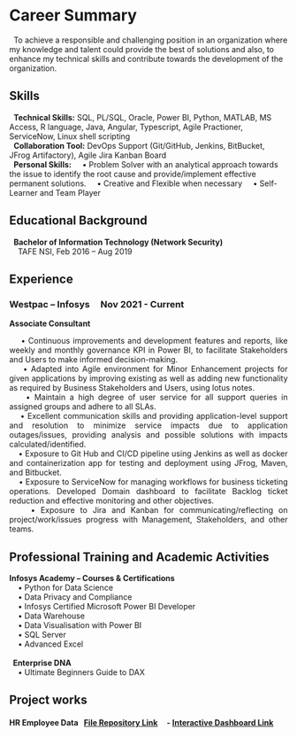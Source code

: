 # Career Summary
&nbsp; To achieve a responsible and challenging position in an organization where my knowledge and talent could provide the best of solutions and also, to enhance my technical skills and contribute towards the development of the organization.

## Skills
<p align="justify">
    
&nbsp;  **Technical Skills:** SQL, PL/SQL, Oracle, Power BI, Python, MATLAB, MS Access, R language, Java, Angular, Typescript, Agile Practioner, ServiceNow, Linux shell scripting <br>
&nbsp;  **Collaboration Tool:** DevOps Support (Git/GitHub, Jenkins, BitBucket, JFrog Artifactory), Agile Jira Kanban Board<br>
&nbsp; **Personal Skills:** 
&nbsp; &nbsp; • Problem Solver with an analytical approach towards the issue to identify the root cause and provide/implement effective permanent solutions.
&nbsp; &nbsp; • Creative and Flexible when necessary
&nbsp; &nbsp; • Self-Learner and Team Player
</p>

## Educational Background

&nbsp; <b>Bachelor of Information Technology (Network Security) </b><br>
&nbsp; &nbsp; TAFE NSI, Feb 2016 – Aug 2019

## Experience
### Westpac – Infosys  &nbsp;  &nbsp;           Nov 2021 - Current
<b> Associate Consultant</b>
<br>
<p align="justify">
   &nbsp;  &nbsp; • Continuous improvements and development features and reports, like weekly and monthly governance KPI in Power BI, to facilitate Stakeholders and Users to make informed decision-making.<br>
   &nbsp;  &nbsp; • Adapted into Agile environment for Minor Enhancement projects for given applications by improving existing as well as adding new functionality as required by Business Stakeholders and Users, using lotus notes.<br>
   &nbsp;  &nbsp; • Maintain a high degree of user service for all support queries in assigned groups and adhere to all SLAs.<br>
   &nbsp;  &nbsp; • Excellent communication skills and providing application-level support and resolution to minimize service impacts due to application outages/issues, providing analysis and possible solutions with impacts calculated/identified.<br>
  &nbsp;   &nbsp; • Exposure to Git Hub and CI/CD pipeline using Jenkins as well as docker and containerization app for testing and deployment using JFrog, Maven, and Bitbucket.<br>
  &nbsp;   &nbsp; • Exposure to ServiceNow for managing workflows for business ticketing operations. Developed Domain dashboard to facilitate Backlog ticket reduction and effective monitoring and other objectives.<br>
   &nbsp;  &nbsp; • Exposure to Jira and Kanban for communicating/reflecting on project/work/issues progress with Management, Stakeholders, and other teams.<br>
</p>

## Professional Training and Academic Activities
<p align="justify">
<b> Infosys Academy – Courses & Certifications </b>
<br> &nbsp; &nbsp; • Python for Data Science<br>
    &nbsp;  &nbsp; • Data Privacy and Compliance<br>
    &nbsp; &nbsp; • Infosys Certified Microsoft Power BI Developer<br>
    &nbsp;  &nbsp; • Data Warehouse<br>
    &nbsp;  &nbsp; • Data Visualisation with Power BI<br>
    &nbsp; &nbsp; • SQL Server<br>
    &nbsp;  &nbsp; • Advanced Excel<br>
<br><b> &nbsp; Enterprise DNA</b><br>
    &nbsp; &nbsp;  • Ultimate Beginners Guide to DAX
</p>

## Project works 
#### HR Employee Data  &nbsp;  [File Repository Link](https://github.com/raghavshrestha/powerbi-projects/tree/main/HR%20Employee%20Analysis) &nbsp;  &nbsp;     -  [Interactive Dashboard Link](https://app.powerbi.com/groups/me/reports/b8fd93d3-6d14-431e-ab3c-65858cead605/ReportSection?experience=power-bi)
